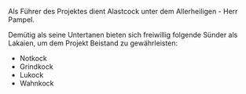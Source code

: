 Als Führer des Projektes dient Alastcock unter dem Allerheiligen - Herr Pampel.

Demütig als seine Untertanen bieten sich freiwillig folgende Sünder als Lakaien, um dem Projekt Beistand zu gewährleisten:
- Notkock
- Grindkock
- Lukock
- Wahnkock
